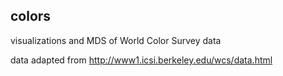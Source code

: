 ## colors

visualizations and MDS of World Color Survey data

data adapted from http://www1.icsi.berkeley.edu/wcs/data.html

